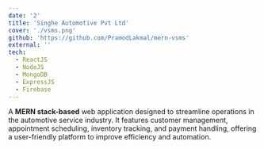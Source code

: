 ```yaml
---
date: '2'
title: 'Singhe Automotive Pvt Ltd'
cover: './vsms.png'
github: 'https://github.com/PramodLakmal/mern-vsms'
external: ''
tech:
  - ReactJS
  - NodeJS
  - MongoDB
  - ExpressJS
  - Firebase
---
```


A **MERN stack-based** web application designed to streamline operations in the automotive service industry. It features customer management, appointment scheduling, inventory tracking, and payment handling, offering a user-friendly platform to improve efficiency and automation.
